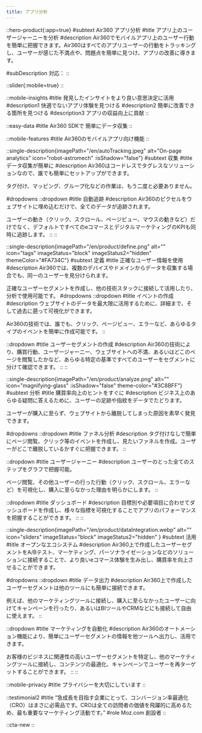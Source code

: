 ```yaml
---
title: アプリ分析
---
```


::hero-product{:app=true}
#subtext
Air360 アプリ分析
#title
アプリ上のユーザージャーニーを分析
#description
Air360でモバイルアプリ上のユーザー行動を簡単に把握できます。Air360はすべてのアプリユーザーの行動をトラッキングし、ユーザーが感じた不満点や、問題点を簡単に見つけ、アプリの改善に導きます。

#subDescription
対応：
::

::slider{:mobile=true}
::

::mobile-insights
#title
<span class="inline-block">発見したインサイトを</span><span class="inline-block">より良い意思決定に活用</span>
#description1
快適でないアプリ体験を見つける
#description2
簡単に改善できる箇所を見つける
#description3
アプリの収益向上に貢献
::

::easy-data
#title
<span class="inline-block">Air360 SDKで</span> 
<span class="inline-block">簡単にデータ収集</span>
::

::mobile-features
#title
Air360のモバイルアプリ向け機能
::

::single-description{imagePath="/en/autoTracking.jpeg" alt="On-page analytics" icon="robot-astromech" :isShadow="false"}
#subtext
収集
#title
データ収集が簡単に
#description
Air360はコードレスでタグレスなソリューションなので、誰でも簡単にセットアップができます。

タグ付け、マッピング、グループ化などの作業は、もう二度と必要ありません。

#dropdowns
::dropdown
#title
自動追跡
#description
Air360のピクセルをウェブサイトに埋め込むだけで、全てのデータが追跡されます。

ユーザーの動き（クリック、スクロール、ページビュー、マウスの動きなど）だけでなく、デフォルトですべてのeコマースとデジタルマーケティングのKPIも同時に追跡します。
::
::

::single-description{imagePath="/en/product/define.png" alt="" icon="tags" imageStatus="block" imageStatus2="hidden" themeColor="#FA734C"}
#subtext
定義
#title
正確なユーザー情報を使用
#description
Air360では、複数のデバイスやドメインからデータを収集する場合でも、同一のユーザーを見分けられます。

正確なユーザーセグメントを作成し、他の技術スタックに接続して活用したり、分析で使用可能です。
#dropdowns
::dropdown
#title
イベントの作成
#description
ウェブサイトのデータを最大限に活用するために、詳細まで、そして過去に遡って可視化ができます。

Air360の技術では、誰でも、クリック、ページビュー、エラーなど、あらゆるタイプのイベントを簡単に作成可能です。
::

::dropdown
#title
ユーザーセグメントの作成
#description
Air360の技術により、購買行動、ユーザージャーニー、ウェブサイトへの不満、あるいはどこのページを閲覧したかなど、あらゆる特定の基準ですべてのユーザーをセグメントに分けて確認できます。
::
::

::single-description{imagePath="/en/product/analyze.png" alt="" icon="magnifying-glass" :isShadow="false" theme-color="#3C8BFF"}
#subtext
分析
#title
購買率向上のヒントをすぐに
#description
ビジネス上のあらゆる疑問に答えるために、ユーザーの足跡や指紋をデータでたどります。

ユーザーが購入に至らず、ウェブサイトから離脱してしまった原因を素早く発見できます。

#dropdowns
::dropdown
#title
ファネル分析
#description
タグ付けなしで簡単にページ閲覧、クリック等のイベントを作成し、見たいファネルを作成。ユーザーがどこで離脱しているかすぐに把握できます。
::

::dropdown
#title
ユーザージャーニー
#description
ユーザーのとった全てのステップをグラフで把握可能。

ページ閲覧、その他ユーザーの行った行動（クリック、スクロール、エラーなど）を可視化し、購入に至らなかった理由を明らかにします。
::

::dropdown
#title
ダッシュボード
#description
目標別や必要項目に合わせてダッシュボードを作成し、様々な指標を可視化することでアプリのパフォーマンスを把握することができます。
::
::

::single-description{imagePath="/en/product/dataIntegration.webp" alt="" icon="sliders" imageStatus="block" imageStatus2="hidden" }
#subtext
活用
#title
オープンなエコシステム
#description
Air360上で作成したユーザーセグメントをA/Bテスト、マーケティング、パーソナライゼーションなどのソリューションに接続することで、より良いeコマース体験を生み出し、購買率を向上させることができます。

#dropdowns
::dropdown
#title
データ出力
#description
Air360上で作成したユーザーセグメントは他のツールにも簡単に接続できます。

例えば、他のマーケティングツールに接続し、購入に至らなかったユーザーに向けてキャンペーンを行ったり、あるいはBIツールやCRMなどにも接続して自由に使えます。
::

::dropdown
#title
マーケティングを自動化
#description
Air360のオートメーション機能により、簡単にユーザーセグメントの情報を他ツールへ出力し、活用できます。

お客様のビジネスに関連性の高いユーザーセグメントを特定し、他のマーケティングツールに接続し、コンテンツの最適化、キャンペーンでユーザーを再ターゲットすることができます。
::
::

::mobile-privacy
#title
プライバシーを大切にしています
::

::testimonial2
#title
“急成長を目指す企業にとって、コンバージョン率最適化（CRO）はまさに必需品です。CROは全ての訪問者の価値を飛躍的に高めるため、最も重要なマーケティング活動です。”
#role
Moz.com 創設者
::

::cta-new
::